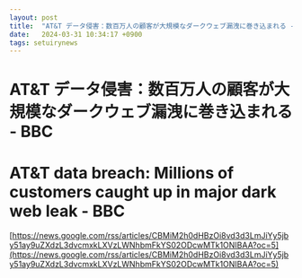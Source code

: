 ```yaml
---
layout: post
title:  "AT&T データ侵害：数百万人の顧客が大規模なダークウェブ漏洩に巻き込まれる - BBC"
date:   2024-03-31 10:34:17 +0900
tags: setuirynews 
---
```


# AT&T データ侵害：数百万人の顧客が大規模なダークウェブ漏洩に巻き込まれる - BBC



# AT&T data breach: Millions of customers caught up in major dark web leak - BBC

[https://news.google.com/rss/articles/CBMiM2h0dHBzOi8vd3d3LmJiYy5jby51ay9uZXdzL3dvcmxkLXVzLWNhbmFkYS02ODcwMTk1ONIBAA?oc=5](https://news.google.com/rss/articles/CBMiM2h0dHBzOi8vd3d3LmJiYy5jby51ay9uZXdzL3dvcmxkLXVzLWNhbmFkYS02ODcwMTk1ONIBAA?oc=5)

